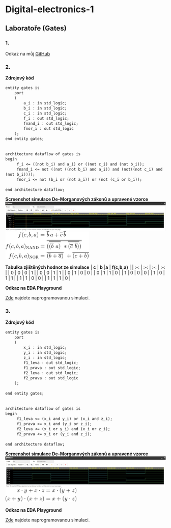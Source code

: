 # Digital-electronics-1

## Laboratoře (Gates)
### 1.
Odkaz na můj [GitHub](https://github.com/xkrych01/Digital-electronics-1)

### 2.
**Zdrojový kód**

```
entity gates is
	port
    (
    	a_i : in std_logic;
        b_i : in std_logic;
        c_i : in std_logic;
        f_i : out std_logic;
        fnand_i : out std_logic;
        fnor_i : out std_logic
    );
end entity gates;


architecture dataflow of gates is 
begin 
	 f_i <= ((not b_i) and a_i) or ((not c_i) and (not b_i));
     fnand_i <= not ((not ((not b_i) and a_i)) and (not((not c_i) and (not b_i))));
     fnor_i <= not (b_i or (not a_i)) or (not (c_i or b_i));
     
end architecture dataflow;

```


**Screenshot simulace De-Morganových zákonů a upravené vzorce**
![Simulace](Images/Funkce_DeMorganovych_pravidel.jpg)
![Vzorce](Images/Vzorce.png)

**Tabulka zjištěných hodnot ze simulace**
| **c** | **b** |**a** | **f(c,b,a)** |
| :-: | :-: | :-: | :-: |
| 0 | 0 | 0 | 1 |
| 0 | 0 | 1 | 1 |
| 0 | 1 | 0 | 0 |
| 0 | 1 | 1 | 0 |
| 1 | 0 | 0 | 0 |
| 1 | 0 | 1 | 1 |
| 1 | 1 | 0 | 0 |
| 1 | 1 | 1 | 0 |




**Odkaz na EDA Playground**

[Zde](https://www.edaplayground.com/x/FiDd) najdete naprogramovanou simulaci.


### 3.


**Zdrojový kód**

```
entity gates is
	port
    (
    	x_i : in std_logic;
        y_i : in std_logic;
        z_i : in std_logic;
        f1_leva : out std_logic;
        f1_prava : out std_logic;
        f2_leva : out std_logic;
        f2_prava : out std_logic
    );

end entity gates;


architecture dataflow of gates is 
begin 
	 f1_leva <= (x_i and y_i) or (x_i and z_i);
     f1_prava <= x_i and (y_i or z_i);
     f2_leva <= (x_i or y_i) and (x_i or z_i);
     f2_prava <= x_i or (y_i and z_i);
     
end architecture dataflow;
```


**Screenshot simulace De-Morganových zákonů a upravené vzorce**
![Simulace](Images/Distribucni_funkce.jpg)
![Vzorce](Images/Distribucni_fce.png)


**Odkaz na EDA Playground**

[Zde](https://www.edaplayground.com/x/8NYQ) najdete naprogramovanou simulaci.
